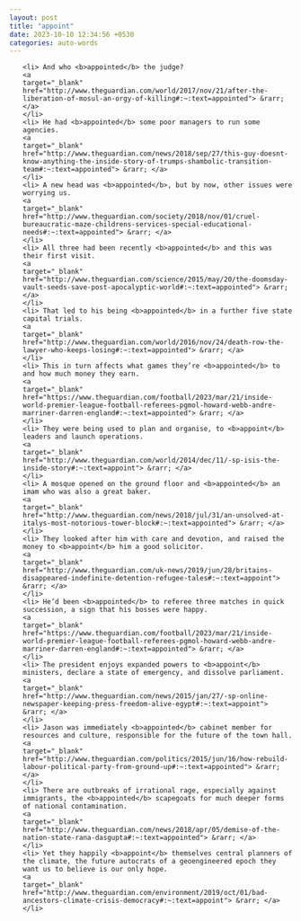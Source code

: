 ```yaml
---
layout: post
title: "appoint"
date: 2023-10-10 12:34:56 +0530
categories: auto-words
---
```

<ol>

    <li> And who <b>appointed</b> the judge?
    <a 
    target="_blank" 
    href="http://www.theguardian.com/world/2017/nov/21/after-the-liberation-of-mosul-an-orgy-of-killing#:~:text=appointed"> &rarr; </a>
    </li>
    <li> He had <b>appointed</b> some poor managers to run some agencies.
    <a 
    target="_blank" 
    href="http://www.theguardian.com/news/2018/sep/27/this-guy-doesnt-know-anything-the-inside-story-of-trumps-shambolic-transition-team#:~:text=appointed"> &rarr; </a>
    </li>
    <li> A new head was <b>appointed</b>, but by now, other issues were worrying us.
    <a 
    target="_blank" 
    href="http://www.theguardian.com/society/2018/nov/01/cruel-bureaucratic-maze-childrens-services-special-educational-needs#:~:text=appointed"> &rarr; </a>
    </li>
    <li> All three had been recently <b>appointed</b> and this was their first visit.
    <a 
    target="_blank" 
    href="http://www.theguardian.com/science/2015/may/20/the-doomsday-vault-seeds-save-post-apocalyptic-world#:~:text=appointed"> &rarr; </a>
    </li>
    <li> That led to his being <b>appointed</b> in a further five state capital trials.
    <a 
    target="_blank" 
    href="http://www.theguardian.com/world/2016/nov/24/death-row-the-lawyer-who-keeps-losing#:~:text=appointed"> &rarr; </a>
    </li>
    <li> This in turn affects what games they’re <b>appointed</b> to and how much money they earn.
    <a 
    target="_blank" 
    href="https://www.theguardian.com/football/2023/mar/21/inside-world-premier-league-football-referees-pgmol-howard-webb-andre-marriner-darren-england#:~:text=appointed"> &rarr; </a>
    </li>
    <li> They were being used to plan and organise, to <b>appoint</b> leaders and launch operations.
    <a 
    target="_blank" 
    href="http://www.theguardian.com/world/2014/dec/11/-sp-isis-the-inside-story#:~:text=appoint"> &rarr; </a>
    </li>
    <li> A mosque opened on the ground floor and <b>appointed</b> an imam who was also a great baker.
    <a 
    target="_blank" 
    href="http://www.theguardian.com/news/2018/jul/31/an-unsolved-at-italys-most-notorious-tower-block#:~:text=appointed"> &rarr; </a>
    </li>
    <li> They looked after him with care and devotion, and raised the money to <b>appoint</b> him a good solicitor.
    <a 
    target="_blank" 
    href="http://www.theguardian.com/uk-news/2019/jun/28/britains-disappeared-indefinite-detention-refugee-tales#:~:text=appoint"> &rarr; </a>
    </li>
    <li> He’d been <b>appointed</b> to referee three matches in quick succession, a sign that his bosses were happy.
    <a 
    target="_blank" 
    href="https://www.theguardian.com/football/2023/mar/21/inside-world-premier-league-football-referees-pgmol-howard-webb-andre-marriner-darren-england#:~:text=appointed"> &rarr; </a>
    </li>
    <li> The president enjoys expanded powers to <b>appoint</b> ministers, declare a state of emergency, and dissolve parliament.
    <a 
    target="_blank" 
    href="http://www.theguardian.com/news/2015/jan/27/-sp-online-newspaper-keeping-press-freedom-alive-egypt#:~:text=appoint"> &rarr; </a>
    </li>
    <li> Jason was immediately <b>appointed</b> cabinet member for resources and culture, responsible for the future of the town hall.
    <a 
    target="_blank" 
    href="http://www.theguardian.com/politics/2015/jun/16/how-rebuild-labour-political-party-from-ground-up#:~:text=appointed"> &rarr; </a>
    </li>
    <li> There are outbreaks of irrational rage, especially against immigrants, the <b>appointed</b> scapegoats for much deeper forms of national contamination.
    <a 
    target="_blank" 
    href="http://www.theguardian.com/news/2018/apr/05/demise-of-the-nation-state-rana-dasgupta#:~:text=appointed"> &rarr; </a>
    </li>
    <li> Yet they happily <b>appoint</b> themselves central planners of the climate, the future autocrats of a geoengineered epoch they want us to believe is our only hope.
    <a 
    target="_blank" 
    href="http://www.theguardian.com/environment/2019/oct/01/bad-ancestors-climate-crisis-democracy#:~:text=appoint"> &rarr; </a>
    </li>